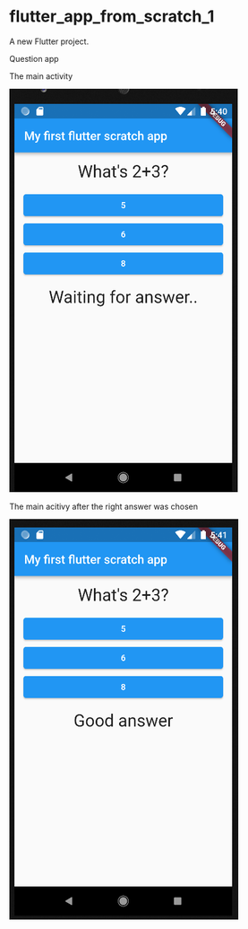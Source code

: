 # flutter_app_from_scratch_1

A new Flutter project.

Question app

The main activity

![alt text](https://github.com/Alexsandrux/Learning_flutter/blob/master/flutter_app_from_scratch_1/Screenshot%202022-03-12%20174043.png?raw=true)

The main acitivy after the right answer was chosen

![alt text](https://github.com/Alexsandrux/Learning_flutter/blob/master/flutter_app_from_scratch_1/Screenshot%202022-03-12%20174112.png?raw=true)

